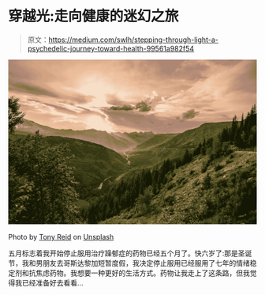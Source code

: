 # 穿越光:走向健康的迷幻之旅

> 原文：<https://medium.com/swlh/stepping-through-light-a-psychedelic-journey-toward-health-99561a982f54>

![](img/6e9e4240211d67d783db43892c53877a.png)

Photo by [Tony Reid](https://unsplash.com/photos/UMJUr3st0AE?utm_source=unsplash&utm_medium=referral&utm_content=creditCopyText) on [Unsplash](https://unsplash.com/search/photos/surreal?utm_source=unsplash&utm_medium=referral&utm_content=creditCopyText)

五月标志着我开始停止服用治疗躁郁症的药物已经五个月了。快六岁了:那是圣诞节，我和男朋友去哥斯达黎加短暂度假，我决定停止服用已经服用了七年的情绪稳定剂和抗焦虑药物。我想要一种更好的生活方式。药物让我走上了这条路，但我觉得我已经准备好去看看…